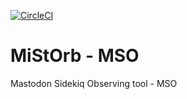[![CircleCI](https://circleci.com/gh/accelforce/MiStOrb.svg?style=svg)](https://circleci.com/gh/accelforce/MiStOrb)
# MiStOrb - MSO

Mastodon Sidekiq Observing tool - MSO